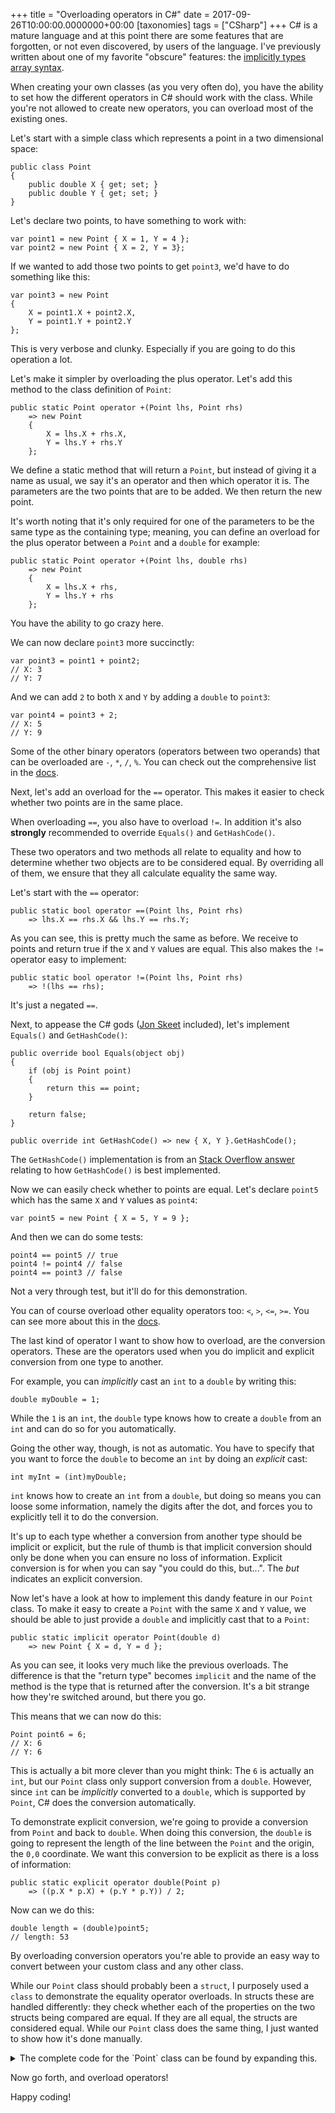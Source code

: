 +++
title = "Overloading operators in C#"
date = 2017-09-26T10:00:00.0000000+00:00
[taxonomies]
tags = ["CSharp"]
+++
C# is a mature language and at this point there are some features that are forgotten, or not even discovered, by users of the language. I've previously written about one of my favorite "obscure" features: the [implicitly types array syntax](/the-underrated-new-in-c/).

When creating your own classes (as you very often do), you have the ability to set how the different operators in C# should work with the class. While you're not allowed to create new operators, you can overload most of the existing ones.

Let's start with a simple class which represents a point in a two dimensional space:

```
public class Point
{
    public double X { get; set; }
    public double Y { get; set; }
}
```

Let's declare two points, to have something to work with:

```
var point1 = new Point { X = 1, Y = 4 };
var point2 = new Point { X = 2, Y = 3};
```

If we wanted to add those two points to get `point3`, we'd have to do something like this:

```
var point3 = new Point
{
    X = point1.X + point2.X,
    Y = point1.Y + point2.Y
};
```

This is very verbose and clunky. Especially if you are going to do this operation a lot.

Let's make it simpler by overloading the plus operator. Let's add this method to the class definition of `Point`:

```
public static Point operator +(Point lhs, Point rhs)
    => new Point
    {
        X = lhs.X + rhs.X,
        Y = lhs.Y + rhs.Y
    };
```

We define a static method that will return a `Point`, but instead of giving it a name as usual, we say it's an operator and then which operator it is. The parameters are the two points that are to be added. We then return the new point.

It's worth noting that it's only required for one of the parameters to be the same type as the containing type; meaning, you can define an overload for the plus operator between a `Point` and a `double` for example:

```
public static Point operator +(Point lhs, double rhs)
    => new Point
    {
    	X = lhs.X + rhs,
    	Y = lhs.Y + rhs
    };
```

You have the ability to go crazy here.

We can now declare `point3` more succinctly:

```
var point3 = point1 + point2;
// X: 3
// Y: 7
```

And we can add `2` to both `X` and `Y` by adding a `double` to `point3`:

```
var point4 = point3 + 2;
// X: 5
// Y: 9
```

Some of the other binary operators (operators between two operands) that can be overloaded are `-`, `*`, `/`, `%`. You can check out the comprehensive list in the [docs](https://docs.microsoft.com/en-us/dotnet/csharp/programming-guide/statements-expressions-operators/overloadable-operators).

Next, let's add an overload for the `==` operator. This makes it easier to check whether two points are in the same place.

When overloading `==`, you also have to overload `!=`. In addition it's also **strongly** recommended to override `Equals()` and `GetHashCode()`. 

These two operators and two methods all relate to equality and how to determine whether two objects are to be considered equal. By overriding all of them, we ensure that they all calculate equality the same way.

Let's start with the `==` operator:

```
public static bool operator ==(Point lhs, Point rhs)
    => lhs.X == rhs.X && lhs.Y == rhs.Y;
```

As you can see, this is pretty much the same as before. We receive to points and return true if the `X` and `Y` values are equal. This also makes the `!=` operator easy to implement:

```
public static bool operator !=(Point lhs, Point rhs)
    => !(lhs == rhs);
```

It's just a negated `==`.

Next, to appease the C# gods ([Jon Skeet](https://www.quora.com/Who-is-Jon-Skeet-and-how-did-he-become-famous-on-Stack-Overflow) included), let's implement `Equals()` and `GetHashCode()`:

```
public override bool Equals(object obj)
{
    if (obj is Point point)
    {
        return this == point;
    }

    return false;
}

public override int GetHashCode() => new { X, Y }.GetHashCode();
```

The `GetHashCode()` implementation is from an [Stack Overflow answer](https://stackoverflow.com/a/4630550/1339804) relating to how `GetHashCode()` is best implemented.

Now we can easily check whether to points are equal. Let's declare `point5` which has the same `X` and `Y` values as `point4`:

```
var point5 = new Point { X = 5, Y = 9 };
```

And then we can do some tests:

```
point4 == point5 // true
point4 != point4 // false
point4 == point3 // false
```

Not a very through test, but it'll do for this demonstration.

You can of course overload other equality operators too: `<`, `>`, `<=`, `>=`. You can see more about this in the [docs](https://docs.microsoft.com/en-us/dotnet/csharp/programming-guide/statements-expressions-operators/overloadable-operators).

The last kind of operator I want to show how to overload, are the conversion operators. These are the operators used when you do implicit and explicit conversion from one type to another.

For example, you can *implicitly* cast an `int` to a `double` by writing this:

```
double myDouble = 1;
```

While the `1` is an `int`, the `double` type knows how to create a `double` from an `int` and can do so for you automatically.

Going the other way, though, is not as automatic. You have to specify that you want to force the `double` to become an `int` by doing an *explicit* cast:

```
int myInt = (int)myDouble;
```

`int` knows how to create an `int` from a `double`, but doing so means you can loose some information, namely the digits after the dot, and forces you to explicitly tell it to do the conversion.

It's up to each type whether a conversion from another type should be implicit or explicit, but the rule of thumb is that implicit conversion should only be done when you can ensure no loss of information. Explicit conversion is for when you can say "you could do this, but...". The *but* indicates an explicit conversion.

Now let's have a look at how to implement this dandy feature in our `Point` class. To make it easy to create a `Point` with the same `X` and `Y` value, we should be able to just provide a `double` and implicitly cast that to a `Point`:

```
public static implicit operator Point(double d)
    => new Point { X = d, Y = d };
```

As you can see, it looks very much like the previous overloads. The difference is that the "return type" becomes `implicit` and the name of the method is the type that is returned after the conversion. It's a bit strange how they're switched around, but there you go.

This means that we can now do this:

```
Point point6 = 6;
// X: 6
// Y: 6
```

This is actually a bit more clever than you might think: The `6` is actually an `int`, but our `Point` class only support conversion from a `double`. However, since `int` can be *implicitly* converted to a `double`, which is supported by `Point`, C# does the conversion automatically.

To demonstrate explicit conversion, we're going to provide a conversion from `Point` and back to `double`. When doing this conversion, the `double` is going to represent the length of the line between the `Point` and the origin, the `0,0` coordinate. We want this conversion to be explicit as there is a loss of information:

```
public static explicit operator double(Point p)
    => ((p.X * p.X) + (p.Y * p.Y)) / 2;
```

Now can we do this:

```
double length = (double)point5;
// length: 53
```

By overloading conversion operators you're able to provide an easy way to convert between your custom class and any other class.

While our `Point` class should probably been a `struct`, I purposely used a `class` to demonstrate the equality operator overloads. In structs these are handled differently: they check whether each of the properties on the two structs being compared are equal. If they are all equal, the structs are considered equal. While our `Point` class does the same thing, I just wanted to show how it's done manually.

<details>
  <summary>
The complete code for the `Point` class can be found by expanding this.
  </summary>

```
public class Point
{
    public double X { get; set; }
    public double Y { get; set; }

    // Plus operator overload
    public static Point operator +(Point lhs, Point rhs)
        => new Point
        {
            X = lhs.X + rhs.X,
            Y = lhs.Y + rhs.Y
        };

    public static Point operator +(Point lhs, double rhs)
        => new Point
        {
            X = lhs.X + rhs,
            Y = lhs.Y + rhs
        };

    // Equality operator overload
    public static bool operator ==(Point lhs, Point rhs)
        => lhs.X == rhs.X && lhs.Y == rhs.Y;

    public static bool operator !=(Point lhs, Point rhs)
        => !(lhs == rhs);

    public override bool Equals(object obj)
    {
        if (obj is Point point)
        {
            return this == point;
        }

        return false;
    }

    public override int GetHashCode() => new { X, Y }.GetHashCode();

    // Conversion operator overload
    public static implicit operator Point(double d)
        => new Point { X = d, Y = d };

    public static explicit operator double(Point p)
        => ((p.X * p.X) + (p.Y * p.Y)) / 2;
}
```

</details>

Now go forth, and overload operators!

Happy coding!
